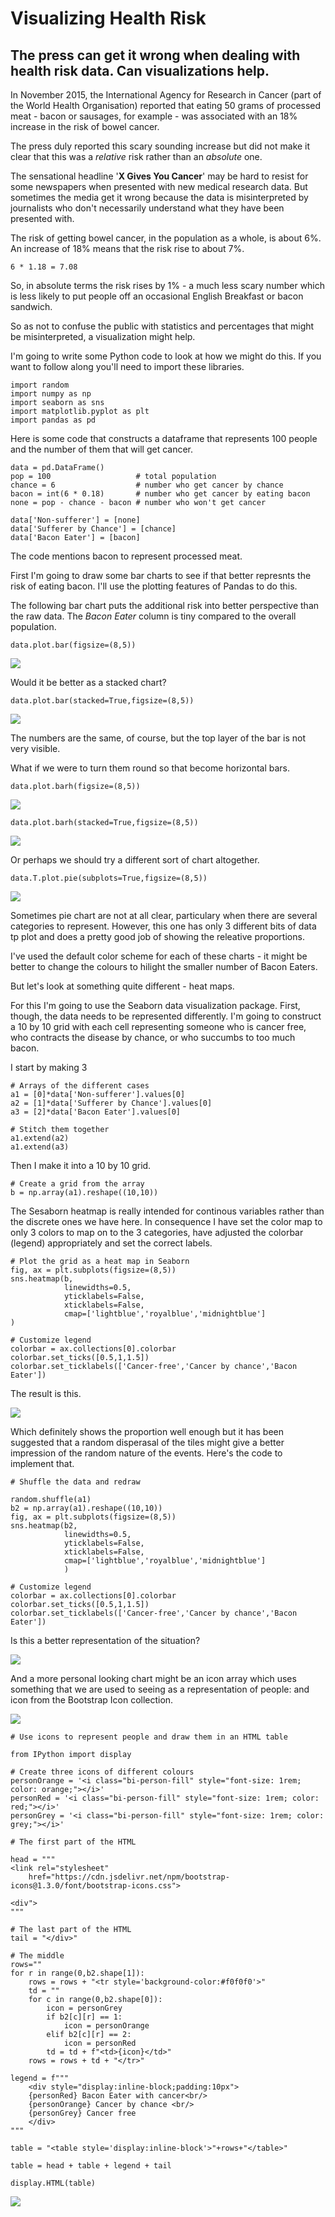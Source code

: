 # Visualizing Health Risk

## The press can get it wrong when dealing with health risk data. Can visualizations help.

In November 2015, the International Agency for Research in Cancer (part of the World Health Organisation) reported that eating 50 grams of processed meat - bacon or sausages, for example - was associated with an 18% increase in the risk of bowel cancer. 

The press duly reported this scary sounding increase but did not make it clear that this was a _relative_ risk rather than an _absolute_ one.

The sensational headline '__X Gives You Cancer__' may be hard to resist for some newspapers when presented with new medical research data. But sometimes the media get it wrong because the data is misinterpreted by journalists who don't necessarily understand what they have been presented with.

The risk of getting bowel cancer, in the population as a whole, is about 6%. An increase of 18% means that the risk rise to about 7%. 

    6 * 1.18 = 7.08


So, in absolute terms the risk rises by 1% - a much less scary number which is less likely to put people off an occasional English Breakfast or bacon sandwich.

So as not to confuse the public with statistics and percentages that might be misinterpreted, a visualization might help.

I'm going to write some Python code to look at how we might do this. If you want to follow along you'll need to import these libraries.

    import random
    import numpy as np
    import seaborn as sns
    import matplotlib.pyplot as plt
    import pandas as pd

Here is some code that constructs a dataframe that represents 100 people and the number of them that will get cancer.

    data = pd.DataFrame()
    pop = 100                   # total population
    chance = 6                  # number who get cancer by chance
    bacon = int(6 * 0.18)       # number who get cancer by eating bacon
    none = pop - chance - bacon # number who won't get cancer 

    data['Non-sufferer'] = [none]
    data['Sufferer by Chance'] = [chance]
    data['Bacon Eater'] = [bacon]

The code mentions bacon to represent processed meat.

First I'm going to draw some bar charts to see if that better represnts the risk of eating bacon. I'll use the plotting features of Pandas to do this.

The following bar chart puts the additional risk into better perspective than the raw data. The  _Bacon Eater_ column is tiny compared to the overall population.

    data.plot.bar(figsize=(8,5))

![](https://github.com/alanjones2/Alan-Jones-article-code/raw/master/riskviz/images/barv.png)

Would it be better as a stacked chart?

    data.plot.bar(stacked=True,figsize=(8,5))


![](https://github.com/alanjones2/Alan-Jones-article-code/raw/master/riskviz/images/barvstacked.png)


The numbers are the same, of course, but the top layer of the bar is not very visible.

What if we were to turn them round so that become horizontal bars.

    data.plot.barh(figsize=(8,5))

![](https://github.com/alanjones2/Alan-Jones-article-code/raw/master/riskviz/images/barh.png)

    data.plot.barh(stacked=True,figsize=(8,5))

![](https://github.com/alanjones2/Alan-Jones-article-code/raw/master/riskviz/images/barhstacked.png)


Or perhaps we should try a different sort of chart altogether.

    data.T.plot.pie(subplots=True,figsize=(8,5))

![](https://github.com/alanjones2/Alan-Jones-article-code/raw/master/riskviz/images/pie.png)

Sometimes pie chart are not at all clear, particulary when there are several categories to represent. However, this one has only 3 different bits of data tp plot and does a pretty good job of showing the releative proportions.

I've used the default color scheme for each of these charts - it might be better to change the colours to hilight the smaller number of Bacon Eaters.

But let's look at something quite different - heat maps.

For this I'm going to use the Seaborn data visualization package. First, though, the data needs to be represented differently. I'm going to construct a 10 by 10 grid with each cell representing someone who is cancer free, who contracts the disease by chance, or who succumbs to too much bacon.

I start by making 3 

    # Arrays of the different cases
    a1 = [0]*data['Non-sufferer'].values[0]
    a2 = [1]*data['Sufferer by Chance'].values[0]
    a3 = [2]*data['Bacon Eater'].values[0]

    # Stitch them together
    a1.extend(a2)
    a1.extend(a3)

Then I make it into a 10 by 10 grid.

    # Create a grid from the array
    b = np.array(a1).reshape((10,10))

The Sesaborn heatmap is really intended for continous variables rather than the discrete ones we have here. In consequence I have set the color map to only 3 colors to map on to the 3 categories, have adjusted the colorbar (legend) appropriately and set the correct labels.

    # Plot the grid as a heat map in Seaborn
    fig, ax = plt.subplots(figsize=(8,5))
    sns.heatmap(b, 
                linewidths=0.5, 
                yticklabels=False,
                xticklabels=False, 
                cmap=['lightblue','royalblue','midnightblue']
    )

    # Customize legend
    colorbar = ax.collections[0].colorbar 
    colorbar.set_ticks([0.5,1,1.5])
    colorbar.set_ticklabels(['Cancer-free','Cancer by chance','Bacon Eater'])

The result is this.

![](https://github.com/alanjones2/Alan-Jones-article-code/raw/master/riskviz/images/hmap.png)

Which definitely shows the proportion well enough but it has been suggested that a random disperasal of the tiles might give a better impression of the random nature of the events. Here's the code to implement that.

    # Shuffle the data and redraw

    random.shuffle(a1)
    b2 = np.array(a1).reshape((10,10))
    fig, ax = plt.subplots(figsize=(8,5))
    sns.heatmap(b2, 
                linewidths=0.5, 
                yticklabels=False,
                xticklabels=False,
                cmap=['lightblue','royalblue','midnightblue']
                )

    # Customize legend
    colorbar = ax.collections[0].colorbar 
    colorbar.set_ticks([0.5,1,1.5])
    colorbar.set_ticklabels(['Cancer-free','Cancer by chance','Bacon Eater'])

Is this a better representation of the situation?


![](https://github.com/alanjones2/Alan-Jones-article-code/raw/master/riskviz/images/hmaprandom.png)


And a more personal looking chart might be an icon array which uses something that we are used to seeing as a representation of people: and icon from the Bootstrap Icon collection.

![](https://github.com/alanjones2/Alan-Jones-article-code/raw/master/riskviz/images/person.png)



    # Use icons to represent people and draw them in an HTML table

    from IPython import display

    # Create three icons of different colours
    personOrange = '<i class="bi-person-fill" style="font-size: 1rem; color: orange;"></i>'
    personRed = '<i class="bi-person-fill" style="font-size: 1rem; color: red;"></i>'
    personGrey = '<i class="bi-person-fill" style="font-size: 1rem; color: grey;"></i>'

    # The first part of the HTML

    head = """
    <link rel="stylesheet" 
        href="https://cdn.jsdelivr.net/npm/bootstrap-icons@1.3.0/font/bootstrap-icons.css">

    <div">
    """

    # The last part of the HTML
    tail = "</div>"

    # The middle
    rows=""
    for r in range(0,b2.shape[1]):
        rows = rows + "<tr style='background-color:#f0f0f0'>"
        td = ""
        for c in range(0,b2.shape[0]):
            icon = personGrey
            if b2[c][r] == 1:
                icon = personOrange
            elif b2[c][r] == 2:
                icon = personRed
            td = td + f"<td>{icon}</td>"
        rows = rows + td + "</tr>" 

    legend = f"""
        <div style="display:inline-block;padding:10px">
        {personRed} Bacon Eater with cancer<br/> 
        {personOrange} Cancer by chance <br/>
        {personGrey} Cancer free
        </div>
    """

    table = "<table style='display:inline-block'>"+rows+"</table>"

    table = head + table + legend + tail

    display.HTML(table)


![](https://github.com/alanjones2/Alan-Jones-article-code/raw/master/riskviz/images/iconarray.png)